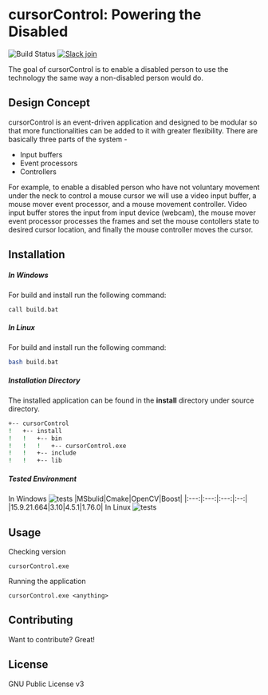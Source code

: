 # cursorControl: Powering the Disabled

![Build Status](https://github.com/nakib103/cursorControl/actions/workflows/cmake.yml/badge.svg)
[![Slack join](https://img.shields.io/badge/slack-join-green)](https://join.slack.com/t/cursorcontrolgroup/shared_invite/zt-qwzhxi4m-iNh3UmEdWQGDRcINwEd4EQ)

The goal of cursorControl is to enable a disabled person to use the technology the same way a non-disabled person would do. 

## Design Concept
cursorControl is an event-driven application and designed to be modular so that more functionalities can be added to it with greater flexibility. There are basically three parts of the system - 
- Input buffers
- Event processors
- Controllers

For example, to enable a disabled person who have not voluntary movement under the neck to control a mouse cursor we will use a video input buffer, a mouse mover event processor, and a mouse movement controller. Video input buffer stores the input from input device (webcam), the mouse mover event processor processes the frames and set the mouse contollers state to desired cursor location, and finally the mouse controller moves the cursor. 


## Installation
##### In Windows
For build and install run the following command:

```batch
call build.bat
```
##### In Linux
For build and install run the following command:

```sh
bash build.bat
```

##### Installation Directory
The installed application can be found in the **install** directory under source directory.

```sh
+-- cursorControl
!   +-- install
!   !   +-- bin
!   !   !   +-- cursorControl.exe
!   !   +-- include
!   !   +-- lib
```

##### Tested Environment
In Windows
![tests](https://img.shields.io/badge/test-1-yellow)
|MSbulid|Cmake|OpenCV|Boost|
|:---:|:---:|:---:|:--:|
|15.9.21.664|3.10|4.5.1|1.76.0|
In Linux
![tests](https://img.shields.io/badge/test-none-red)
### 
## Usage
Checking version
```batch
cursorControl.exe
```
Running the application
```batch
cursorControl.exe <anything>
```
## Contributing
Want to contribute? Great!
## License

GNU Public License v3